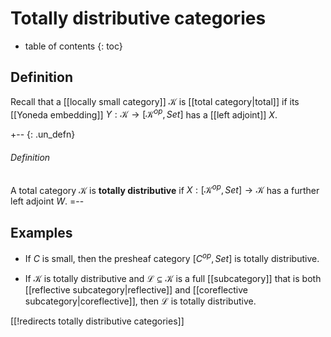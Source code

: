 # Totally distributive categories

* table of contents
{: toc}

## Definition

Recall that a [[locally small category]] $\mathcal{K}$ is [[total category|total]] if its [[Yoneda embedding]] $Y:\mathcal{K}\to [\mathcal{K}^{op},Set]$ has a [[left adjoint]] $X$.

+-- {: .un_defn}
###### Definition
A total category $\mathcal{K}$ is **totally distributive** if $X:[\mathcal{K}^{op},Set] \to \mathcal{K}$ has a further left adjoint $W$.
=--

## Examples

* If $C$ is small, then the presheaf category $[C^{op},Set]$ is totally distributive.

* If $\mathcal{K}$ is totally distributive and $\mathcal{L}\subseteq \mathcal{K}$ is a full [[subcategory]] that is both [[reflective subcategory|reflective]] and [[coreflective subcategory|coreflective]], then $\mathcal{L}$ is totally distributive.

[[!redirects totally distributive categories]]
